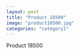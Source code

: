 ```yaml
---
layout: post
title: "Product 18500"
image: "product18500.jpg"
categories: "category1"
---
```

Product 18500

